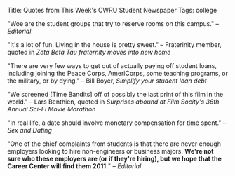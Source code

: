 Title: Quotes from This Week's CWRU Student Newspaper
Tags: college

"Woe are the student groups that try to reserve rooms on this campus." –
*Editorial*

"It's a lot of fun. Living in the house is pretty sweet." – Fraterinity member,
quoted in *Zeta Beta Tau fraternity moves into new home*

"There are very few ways to get out of actually paying off student loans,
including joining the Peace Corps, AmeriCorps, some teaching programs, or the
military, or by dying." – Bill Boyer, *Simplify your student loan debt*

"We screened \[Time Bandits\] off of possibly the last print of this film in the
world." – Lars Benthien, quoted in *Surprises abound at Film Socity's 36th
Annual Sci-Fi Movie Marathon*

"In real life, a date should involve monetary compensation for time spent." –
*Sex and Dating*

"One of the chief complaints from students is that there are never enough
employers looking to hire non-engineers or business majors. **We're not sure who
these employers are (or if they're hiring), but we hope that the Career Center
will find them 2011.**" – *Editorial*
